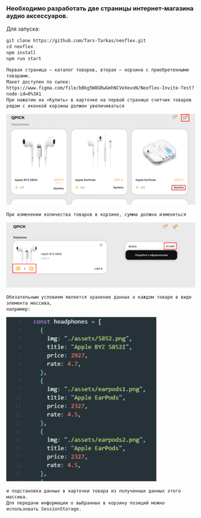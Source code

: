 ### Необходимо разработать две страницы интернет-магазина аудио аксессуаров.

Для запуска:

```
git clone https://github.com/Tars-Tarkas/neoflex.git
cd neoflex
npm install
npm run start
```

```
Первая страница – каталог товаров, вторая – корзина с приобретенными товарами.
Макет доступен по сылке: https://www.figma.com/file/bBkg5W8GRwGmhNCVeXevoN/Neoflex-Invite-Test?node-id=0%3A1
При нажатии на «Купить» в карточке на первой странице счетчик товаров рядом с иконкой корзины должен увеличиваться
```

<img src="./design/01.png" alt="drawing"/>

```
При изменении количества товаров в корзине, сумма должна изменяться
```

<img src="./design/02.png" alt="drawing"/>

```
Обязательным условием является хранение данных о каждом товаре в виде элемента массива,
например:
```

<img src="./design/03.png" alt="drawing" width="400"/>

```
и подстановка данных в карточки товара из полученных данных этого массива.
Для передачи информации о выбранных в корзину позиций можно использовать SessionStorage.
```

